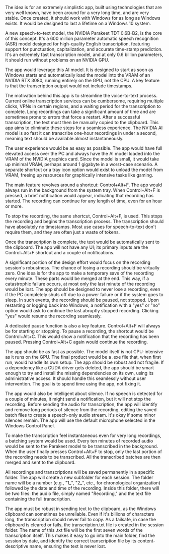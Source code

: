 The idea is for an extremely simplistic app, built using technologies that are very well known, have been around for a very long time, and are very stable. Once created, it should work with Windows for as long as Windows exists. It would be designed to last a lifetime on a Windows 10 system.

A new speech-to-text model, the NVIDIA Parakeet TDT 0.6B-B2, is the core of this concept. It's a 600 million parameter automatic speech recognition (ASR) model designed for high-quality English transcription, featuring support for punctuation, capitalization, and accurate time-stamp prediction. It's an extremely fast transcription model, and at only 0.6 billion parameters, it should run without problems on an NVIDIA GPU.

The app would leverage this AI model. It is designed to start as soon as Windows starts and automatically load the model into the VRAM of an NVIDIA RTX 3080, running entirely on the GPU, not the CPU. A key feature is that the transcription output would not include timestamps.

The motivation behind this app is to streamline the voice-to-text process. Current online transcription services can be cumbersome, requiring multiple clicks, VPNs in certain regions, and a waiting period for the transcription to complete. Long recordings can take a significant amount of time and are sometimes prone to errors that force a restart. After a successful transcription, the text must then be manually copied to the clipboard. This app aims to eliminate these steps for a seamless experience. The NVIDIA AI model is so fast it can transcribe one-hour recordings in under a second, meaning text should be available almost instantaneously.

The user experience would be as easy as possible. The app would have full elevated access over the PC and always have the AI model loaded into the VRAM of the NVIDIA graphics card. Since the model is small, it would take up minimal VRAM, perhaps around 1 gigabyte in a worst-case scenario. A separate shortcut or a tray icon option would exist to unload the model from VRAM, freeing up resources for graphically intensive tasks like gaming.

The main feature revolves around a shortcut: Control+Alt+F. The app would always run in the background from the system tray. When Control+Alt+F is pressed, a brief notification would appear, indicating that recording has started. The recording can continue for any length of time, even for an hour or more.

To stop the recording, the same shortcut, Control+Alt+F, is used. This stops the recording and begins the transcription process. The transcription should have absolutely no timestamps. Most use cases for speech-to-text don't require them, and they are often just a waste of tokens.

Once the transcription is complete, the text would be automatically sent to the clipboard. The app will not have any UI; its primary inputs are the Control+Alt+F shortcut and a couple of notifications.

A significant portion of the design effort would focus on the recording session's robustness. The chance of losing a recording should be virtually zero. One idea is for the app to make a temporary save of the recording every minute. These parts would be merged at the end. This way, if a catastrophic failure occurs, at most only the last minute of the recording would be lost. The app should be designed to never lose a recording, even if the PC completely shuts off due to a power failure or if the system goes to sleep. In such events, the recording should be paused, not stopped. Upon restarting or logging back into Windows, a notification with a "yes" or "no" option would ask to continue the last abruptly stopped recording. Clicking "yes" would resume the recording seamlessly.

A dedicated pause function is also a key feature. Control+Alt+F will always be for starting or stopping. To pause a recording, the shortcut would be Control+Alt+C. This would show a notification that the recording has been paused. Pressing Control+Alt+C again would continue the recording.

The app should be as fast as possible. The model itself is not CPU-intensive as it runs on the GPU. The final product would be a .exe file that, when first run, would handle its own setup. The app should be robust and not fragile. If a dependency like a CUDA driver gets deleted, the app should be smart enough to try and install the missing dependencies on its own, using its administrative access. It should handle this seamlessly without user intervention. The goal is to spend time using the app, not fixing it.

The app would also be intelligent about silence. If no speech is detected for a couple of minutes, it might send a notification, but it will not stop the recording. Before sending the audio for transcription, the app will identify and remove long periods of silence from the recording, editing the saved batch files to create a speech-only audio stream. It's okay if some minor silences remain. The app will use the default microphone selected in the Windows Control Panel.

To make the transcription feel instantaneous even for very long recordings, a batching system would be used. Every ten minutes of recorded audio would be sent to the Parakeet model to be transcribed in the background. When the user finally presses Control+Alt+F to stop, only the last portion of the recording needs to be transcribed. All the transcribed batches are then merged and sent to the clipboard.

All recordings and transcriptions will be saved permanently in a specific folder. The app will create a new subfolder for each session. The folder name will be a number (e.g., "1_", "2_", etc., for chronological organization) followed by the date and time of the recording. Inside this folder, there will be two files: the audio file, simply named "Recording," and the text file containing the full transcription.

The app must be robust in sending text to the clipboard, as the Windows clipboard can sometimes be unreliable. Even if it's billions of characters long, the transcription should never fail to copy. As a failsafe, in case the clipboard is cleared or fails, the transcription.txt file is created in the session folder. The name of this .txt file will be the first seven words of the transcription itself. This makes it easy to go into the main folder, find the session by date, and identify the correct transcription file by its content-descriptive name, ensuring the text is never lost.